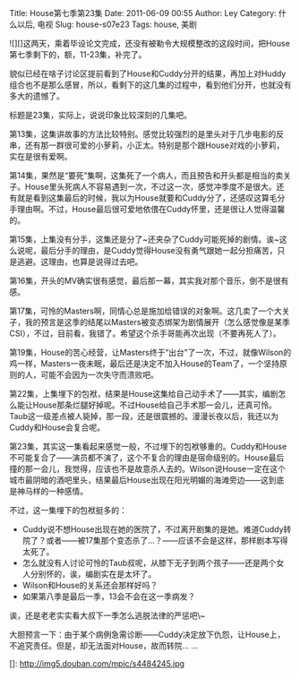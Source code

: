 Title: House第七季第23集
Date: 2011-06-09 00:55
Author: Ley
Category: 什么以后, 电视
Slug: house-s07e23
Tags: house, 美剧

![][]这两天，乘着毕设论文完成，还没有被勒令大规模整改的这段时间，把House第七季剩下的，额，11-23集，补完了。

貌似已经在啥子讨论区提前看到了House和Cuddy分开的结果，再加上对Huddy组合也不是那么感冒，所以，看剩下的这几集的过程中，看到他们分开，也就没有多大的遗憾了。

标题是23集，实际上，说说印象比较深刻的几集吧。<!--more-->

第13集，这集讲故事的方法比较特别。感觉比较强烈的是里头对于几步电影的反串，还有那一群很可爱的小萝莉，小正太。特别是那个跟House对戏的小萝莉，实在是很有爱啊。

第14集，果然是“要死”集啊，这集死了一个病人，而且预告和开头都是相当的卖关子。House里头死病人不容易遇到一次，不过这一次，感觉冲季度不是很大。还有就是看到这集最后的时候，我以为House就要和Cuddy分了，还感叹这算毛分手理由啊。不过，House最后很可爱地依偎在Cuddy怀里，还是很让人觉得温馨的。

第15集，上集没有分手，这集还是分了\~还夹杂了Cuddy可能死掉的剧情。诶\~这么说呢，最后分手的理由，是Cuddy觉得House没有勇气跟她一起分担痛苦，只是逃避。这理由，也算是说得过去吧。

第16集，开头的MV确实很有感觉，最后那一幕，其实我对那个音乐，倒不是很有感。

第17集，可怜的Masters啊，同情心总是施加给错误的对象啊。这几卖了一个大关子，我的预言是这季的结尾以Masters被变态绑架为剧情展开（怎么感觉像是某季CSI），不过，目前看，我错了。希望这个杀手哥能再次出现（不要再死人了）。

第19集，House的苦心经营，让Masters终于“出台”了一次，不过，就像Wilson的鸡一样，Masters一夜未眠，最后还是决定不加入House的Team了，一个坚持原则的人，可能不会因为一次失守而溃败吧。

第22集，上集埋下的包袱，结果是House这集给自己动手术了——其实，编剧怎么能让House那条烂腿好掉呢。不过House给自己手术那一会儿，还真可怜。Taub这一级差点被人毙掉，那一段，还是很震撼的。漫漫长夜以后，我还以为Cuddy和House会复合呢。

第23集，其实这一集看起来感觉一般，不过埋下的包袱够重的。Cuddy和House不可能复合了——演员都不演了，这个不复合的理由是宿命级别的。House最后撞的那一会儿，我觉得，应该也不是故意杀人去的。Wilson说House一定在这个城市最阴暗的酒吧里头，结果最后House出现在阳光明媚的海滩旁边——这到底是神马样的一种感情。

不过，这一集埋下的包袱挺多的：

-   Cuddy说不想House出现在她的医院了，不过离开剧集的是她。难道Cuddy转院了？或者——被17集那个变态杀了...？——应该不会是这样，那样剧本写得太死了。
-   怎么就没有人讨论可怜的Taub叔呢，从膝下无子到两个孩子——还是两个女人分别怀的，诶，编剧实在是太坏了。
-   Wilson和House的关系还会那样好吗？
-   如果第八季是最后一季，13会不会在这一季病发？

</p>
诶，还是老老实实看大叔下一季怎么逃脱法律的严惩吧\~

大胆预言一下：由于某个病例急需诊断——Cuddy决定放下仇怨，让House上，不追究责任。但是，却无法面对House，故而转院...
...

  []: http://img5.douban.com/mpic/s4484245.jpg
